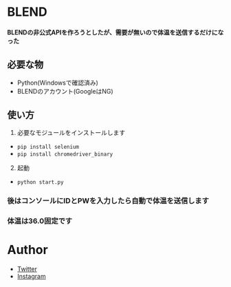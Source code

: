# BLEND
#### BLENDの非公式APIを作ろうとしたが、需要が無いので体温を送信するだけになった

## 必要な物
* Python(Windowsで確認済み)
* BLENDのアカウント(GoogleはNG)

## 使い方
1. 必要なモジュールをインストールします
* ```pip install selenium```
* ```pip install chromedriver_binary```
2. 起動
* ```python start.py```

### 後はコンソールにIDとPWを入力したら自動で体温を送信します
### 体温は36.0固定です

# Author
* [Twitter](https://twitter.com/meru_golang)
* [Instagram](https://instagram.com/meru_golang)
